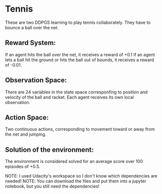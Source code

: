 # Tennis
These are two DDPGS learning to play tennis collaborately. They have to bounce a ball over the net.

## Reward System:
If an agent hits the ball over the net, it receives a reward of +0.1
If an agent lets a ball hit the ground or hits the ball out of bounds, it receives a reward of -0.01.

## Observation Space:

There are 24 variables in the state space corresponfing to position and velocity of the ball and racket. Each agent receives its own local observation. 

## Action Space:

Two continuous actions, corresponding to movement toward or away from the net and jumping.

## Solution of the environment:
The environment is considered solved for an average score over 100 episodes of +0.5.

NOTE: I used Udacity's workspace so I don't know which dependencies are needed!
NOTE: You can download the files and put them into a jupyter notebook, but you still need the dependencies!
